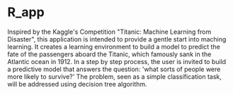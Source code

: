 # R_app
Inspired by the Kaggle's Competition "Titanic: Machine Learning from Disaster", this application is intended to provide a gentle start into maching learning.
It creates a learning environment to build a model to predict the fate of the passengers aboard the Titanic, which famously sank in the Atlantic ocean in 1912.
In a step by step process, the user is invited to build a predictive model that answers the question: 
'what sorts of people were more likely to survive?' The problem, seen as a simple classification task, will be addressed using decision tree algorithm.
